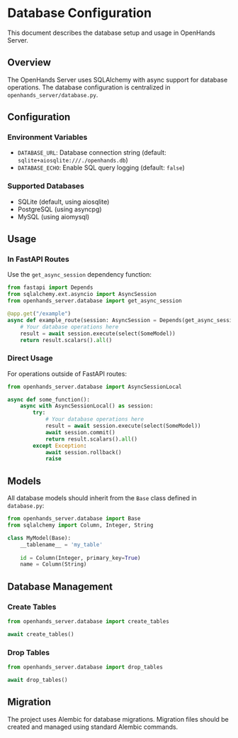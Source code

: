 # Database Configuration

This document describes the database setup and usage in OpenHands Server.

## Overview

The OpenHands Server uses SQLAlchemy with async support for database operations. The database configuration is centralized in `openhands_server/database.py`.

## Configuration

### Environment Variables

- `DATABASE_URL`: Database connection string (default: `sqlite+aiosqlite:///./openhands.db`)
- `DATABASE_ECHO`: Enable SQL query logging (default: `false`)

### Supported Databases

- SQLite (default, using aiosqlite)
- PostgreSQL (using asyncpg)
- MySQL (using aiomysql)

## Usage

### In FastAPI Routes

Use the `get_async_session` dependency function:

```python
from fastapi import Depends
from sqlalchemy.ext.asyncio import AsyncSession
from openhands_server.database import get_async_session

@app.get("/example")
async def example_route(session: AsyncSession = Depends(get_async_session)):
    # Your database operations here
    result = await session.execute(select(SomeModel))
    return result.scalars().all()
```

### Direct Usage

For operations outside of FastAPI routes:

```python
from openhands_server.database import AsyncSessionLocal

async def some_function():
    async with AsyncSessionLocal() as session:
        try:
            # Your database operations here
            result = await session.execute(select(SomeModel))
            await session.commit()
            return result.scalars().all()
        except Exception:
            await session.rollback()
            raise
```

## Models

All database models should inherit from the `Base` class defined in `database.py`:

```python
from openhands_server.database import Base
from sqlalchemy import Column, Integer, String

class MyModel(Base):
    __tablename__ = 'my_table'
    
    id = Column(Integer, primary_key=True)
    name = Column(String)
```

## Database Management

### Create Tables

```python
from openhands_server.database import create_tables

await create_tables()
```

### Drop Tables

```python
from openhands_server.database import drop_tables

await drop_tables()
```

## Migration

The project uses Alembic for database migrations. Migration files should be created and managed using standard Alembic commands.